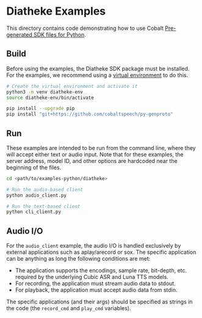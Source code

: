 # Diatheke Examples
This directory contains code demonstrating how to use Cobalt [Pre-generated SDK files for Python](https://github.com/cobaltspeech/py-genproto).

## Build
Before using the examples, the Diatheke SDK package must be installed. For the examples, we recommend using a [virtual environment](https://docs.python.org/3/tutorial/venv.html) to do this.

```bash
# Create the virtual environment and activate it
python3 -m venv diatheke-env
source diatheke-env/bin/activate

pip install --upgrade pip
pip install "git+https://github.com/cobaltspeech/py-genproto"
```

## Run
These examples are intended to be run from the command line, where they will accept either text or audio input. Note that for these examples, the server address, model ID, and other options are hardcoded near the beginning of the files.

```bash
cd <path/to/examples-python/diatheke>

# Run the audio-based client
python audio_client.py

# Run the text-based client
python cli_client.py
```

## Audio I/O
For the `audio_client` example, the audio I/O is handled exclusively by external applications such as aplay/arecord or sox. The specific application can be anything as long the following conditions are met:

* The application supports the encodings, sample rate, bit-depth, etc. required by the underlying Cubic ASR and Luna TTS models.
* For recording, the application must stream audio data to stdout.
* For playback, the application must accept audio data from stdin.

The specific applications (and their args) should be specified as strings in the code (the `record_cmd` and `play_cmd` variables).
